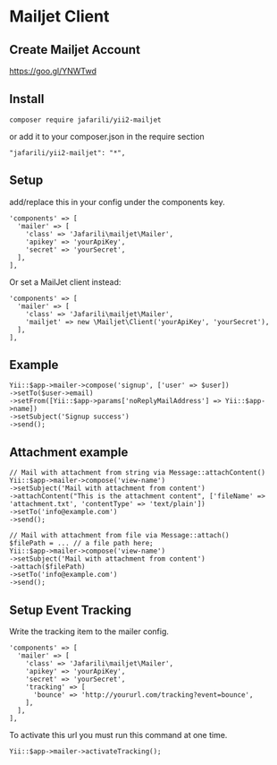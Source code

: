 # Mailjet Client

## Create Mailjet Account

https://goo.gl/YNWTwd

## Install

```
composer require jafarili/yii2-mailjet
```

or add it to your composer.json in the require section

```
"jafarili/yii2-mailjet": "*",
```

## Setup

add/replace this in your config under the components key.

```
'components' => [
  'mailer' => [
    'class' => 'Jafarili\mailjet\Mailer',
    'apikey' => 'yourApiKey',
    'secret' => 'yourSecret',
  ],
],
```

Or set a MailJet client instead:

```
'components' => [
  'mailer' => [
    'class' => 'Jafarili\mailjet\Mailer',
    'mailjet' => new \Mailjet\Client('yourApiKey', 'yourSecret'),
  ],
],
```

## Example

```
Yii::$app->mailer->compose('signup', ['user' => $user])
->setTo($user->email)
->setFrom([Yii::$app->params['noReplyMailAddress'] => Yii::$app->name])
->setSubject('Signup success')
->send();
```

## Attachment example

```
// Mail with attachment from string via Message::attachContent()
Yii::$app->mailer->compose('view-name')
->setSubject('Mail with attachment from content')
->attachContent("This is the attachment content", ['fileName' => 'attachment.txt', 'contentType' => 'text/plain'])
->setTo('info@example.com')
->send();

// Mail with attachment from file via Message::attach()
$filePath = ... // a file path here;
Yii::$app->mailer->compose('view-name')
->setSubject('Mail with attachment from content')
->attach($filePath)
->setTo('info@example.com')
->send();
```

## Setup Event Tracking

Write the tracking item to the mailer config.

```
'components' => [
  'mailer' => [
    'class' => 'Jafarili\mailjet\Mailer',
    'apikey' => 'yourApiKey',
    'secret' => 'yourSecret',
    'tracking' => [
      'bounce' => 'http://yoururl.com/tracking?event=bounce',
    ],
  ],
],
```

To activate this url you must run this command at one time.

```
Yii::$app->mailer->activateTracking();
```
